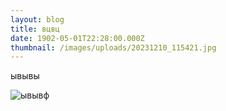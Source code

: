 ```yaml
---
layout: blog
title: вцвц
date: 1902-05-01T22:28:00.000Z
thumbnail: /images/uploads/20231210_115421.jpg
---
```

ывывы

![ывывф](/images/uploads/3дня.png "выфв")
